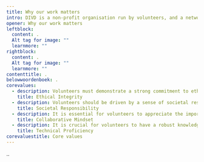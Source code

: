 ```yaml
---
title: Why our work matters
intro: DIVD is a non-profit organisation run by volunteers, and a network of likeminded organisations. We’d love for you to sign up as a volunteer.
opener: Why our work matters
leftblock:
  content: .
  Alt tag for image: ""
  learnmore: ""
rightblock:
  content: .
  Alt tag for image: ""
  learnmore: ""
contenttitle: .
belowwoordenboek: .
corevalues:
  - description: Volunteers must demonstrate a strong commitment to ethical conduct in their work. They should prioritise the well-being and safety of internet users and respect privacy and legal boundaries while conducting vulnerability research.
    title: Ethical Integrity
  - description: Volunteers should be driven by a sense of societal responsibility, understanding the importance of their role in making the digital world safer. Their motivation should stem from the desire to serve the common good, rather than pursuing personal benefits, political objectives, or individual interests.
    title: Societal Responsibility
  - description: It is essential for volunteers to appreciate the importance of collaboration and teamwork. They should be open to engaging with a variety of stakeholders, such as vendors, researchers, and reliable partners. Their role involves orchestrating vulnerability disclosure and efficiently reducing risks. The accomplishment of DIVD’s mission heavily relies on effective communication and cooperation.
    title: Collaborative Mindset
  - description: It is crucial for volunteers to have a robust knowledge of cybersecurity principles and methods. If they are considering joining one of our technical teams, they need to possess the necessary technical expertise to effectively detect and scrutinize vulnerabilities in online systems. Keeping up-to-date with the latest technologies and threats through continuous learning is indispensable.
    title: Technical Proficiency
corevaluestitle: Core values
---
```

..
